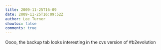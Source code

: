 ```yaml
---
title: 2009-11-25T16-09
date: 2009-11-25T16:09:52Z
author: Lee Turner
showtoc: false
comments: true
---
```


Oooo, the backup tab looks interesting in the cvs version of #b2evolution

